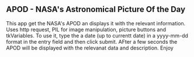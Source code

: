 ## APOD - NASA's Astronomical Picture Of the Day

This app get the NASA's APOD an displays it with the relevant information. Uses http request, PIL for image manipulation, 
picture buttons and tkVariables. 
To use it, type the a date (up to currentt date) in a yyyy-mm-dd format in the entry field and then click submit. AFter a 
few seconds the APOD will be displayed with the relevanat data and description. Enjoy